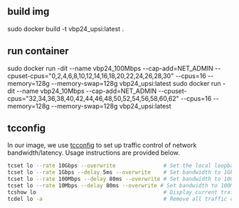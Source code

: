 ## build img

sudo docker build -t vbp24_upsi:latest .

## run container

sudo docker run -dit --name vbp24_100Mbps --cap-add=NET_ADMIN --cpuset-cpus="0,2,4,6,8,10,12,14,16,18,20,22,24,26,28,30" --cpus=16 --memory=128g --memory-swap=128g vbp24_upsi:latest
sudo docker run -dit --name vbp24_10Mbps --cap-add=NET_ADMIN --cpuset-cpus="32,34,36,38,40,42,44,46,48,50,52,54,56,58,60,62" --cpus=16 --memory=128g --memory-swap=128g vbp24_upsi:latest

## tcconfig

In our image, we use [tcconfig](!https://github.com/thombashi/tcconfig) to set up traffic control of network bandwidth/latency. Usage instructions are provided below.

```bash
tcset lo --rate 10Gbps --overwrite               # Set the local loopback interface bandwidth to 10Gbps
tcset lo --rate 1Gbps --delay 5ms --overwrite    # Set bandwidth to 1Gbps and add 5ms network delay
tcset lo --rate 100Mbps --delay 80ms --overwrite # Set bandwidth to 100Mbps and add 20ms network delay
tcset lo --rate 10Mbps --delay 80ms --overwrite # Set bandwidth to 100Mbps and add 20ms network delay
tcshow lo                                        # Display current traffic control settings for the loopback interface
tcdel lo -a                                      # Remove all traffic control rules from the loopback interface
```
